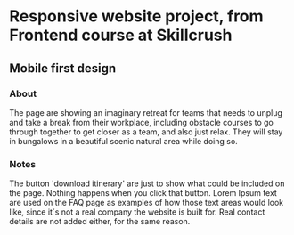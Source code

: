 # Responsive website project, from Frontend course at Skillcrush

## Mobile first design

### About 
The page are showing an imaginary retreat for teams that needs to unplug and take a break from their workplace, including obstacle courses to go through together to get closer as a team, and also just relax. They will stay in bungalows in a beautiful scenic natural area while doing so. 

### Notes
The button 'download itinerary' are just to show what could be included on the page. Nothing happens when you click that button. Lorem Ipsum text are used on the FAQ page as examples of how those text areas would look like, since it´s not a real company the website is built for. Real contact details are not added either, for the same reason.